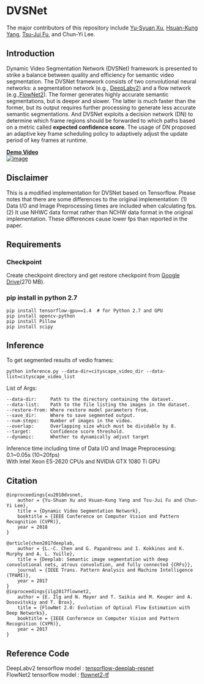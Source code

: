 # DVSNet
The major contributors of this repository include [Yu-Syuan Xu](https://github.com/SUSean), [Hsuan-Kung Yang](https://github.com/hellochick), [Tsu-Jui Fu](https://github.com/yesray0216), and Chun-Yi Lee.
## Introduction
Dynamic Video Segmentation Network (DVSNet) framework is presented to strike a balance between quality and efficiency for semantic video segmentation.
The DVSNet framework consists of two convolutional neural networks: a segmentation network (e.g., [DeepLabv2](https://arxiv.org/abs/1606.00915)) and a flow network (e.g.,[FlowNet2](https://arxiv.org/abs/1612.01925)).
The former generates highly accurate semantic segmentations, but is deeper and slower.
The latter is much faster than the former, but its output requires further processing to generate less accurate semantic segmentations.
And DVSNet exploits a decision network (DN) to determine which frame regions should be forwarded to which paths based on a metric called **expected confidence score**.
The usage of DN proposed an adaptive key frame scheduling policy to adaptively adjust the update period of key frames at runtime.

[**Demo Video**](https://goo.gl/szDUm8)  
[![image](demo.gif)](https://goo.gl/szDUm8)

## Disclaimer
This is a modified implementation for DVSNet based on Tensorflow. Please notes that there are some differences to the original implementation:
(1) Data I/O and Image Preprocessing times are included when calculating fps. (2) It use NHWC data format rather than NCHW data format in the original implementation.
These differences cause lower fps than reported in the paper.

## Requirements
### Checkpoint
Create checkpoint directory and get restore checkpoint from [Google Drive](https://goo.gl/X1QzVE)(270 MB).
### pip install in python 2.7
```
pip install tensorflow-gpu==1.4  # for Python 2.7 and GPU
pip install opencv-python
pip install Pillow
pip install scipy
```

## Inference
To get segmented results of vedio frames:
```
python inference.py --data-dir=cityscape_video_dir --data-list=cityscape_video_list
```
List of Args:
```
--data-dir:     Path to the directory containing the dataset.
--data-list:    Path to the file listing the images in the dataset.
--restore-from: Where restore model parameters from.
--save_dir:     Where to save segmented output.
--num-steps:    Number of images in the video.
--overlap:      Overlapping size which must be dividable by 8.
--target:       Confidence score threshold.
--dynamic:      Whether to dynamically adjust target
```
Inference time including time of Data I/O and Image Preprocessing: 0.1\~0.05s (10\~20fps)  
With Intel Xeon E5-2620 CPUs and NVIDIA GTX 1080 Ti GPU

## Citation
```
@inproceedings{xu2018dvsnet,
    author = {Yu-Shuan Xu and Hsuan-Kung Yang and Tsu-Jui Fu and Chun-Yi Lee},
    title = {Dynamic Video Segmentation Network},
    booktitle = {IEEE Conference on Computer Vision and Pattern Recognition (CVPR)},
    year = 2018
}

@article{chen2017deeplab,
    author = {L.-C. Chen and G. Papandreou and I. Kokkinos and K. Murphy and A. L. Yuille},
    title = {Deeplab: Semantic image segmentation with deep convolutional nets, atrous convolution, and fully connected {CRFs}},
    journal = {IEEE Trans. Pattern Analysis and Machine Intelligence (TPAMI)},
    year = 2017
}
@inproceedings{ilg2017flownet2,
    author = {E. Ilg and N. Mayer and T. Saikia and M. Keuper and A. Dosovitskiy and T. Brox},
    title = {FlowNet 2.0: Evolution of Optical Flow Estimation with Deep Networks},
    booktitle = {IEEE Conference on Computer Vision and Pattern Recognition (CVPR)},
    year = 2017
}
```
## Reference Code
DeepLabv2 tensorflow model : [tensorflow-deeplab-resnet](https://github.com/DrSleep/tensorflow-deeplab-resnet)  
FlowNet2 tensorflow model : [flownet2-tf](https://github.com/sampepose/flownet2-tf)
